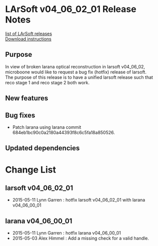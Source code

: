 # LArSoft v04_06_02_01 Release Notes



[list of LArSoft releases](LArSoft_release_list)  
[Download instructions](https://scisoft.fnal.gov/scisoft/bundles/larsoft/v04_06_02_01/larsoft-v04_06_02_01.html)

## Purpose

In view of broken larana optical reconstruction in larsoft v04_06_02,  
microboone would like to request a bug fix (hotfix) release of larsoft.  
The purpose of this release is to have a unified larsoft release such that  
reco stage 1 and reco stage 2 both work.

## New features

## Bug fixes

-   Patch larana using larana commit 684eb1bc90c0a2180a44393f8c6c5fa18a850526.

## Updated dependencies

# Change List

## larsoft v04_06_02_01

-   2015-05-11 Lynn Garren : hotfix larsoft v04_06_02_01 with larana v04_06_00_01

## larana v04_06_00_01

-   2015-05-11 Lynn Garren : hotfix larana v04_06_00_01
-   2015-05-03 Alex Himmel : Add a missing check for a valid handle.
